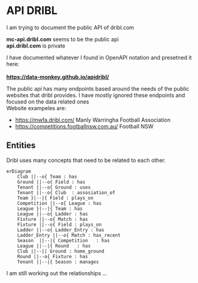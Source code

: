 # API DRIBL #

I am trying to document the public API of dribl.com

__mc-api.dribl.com__ seems to be the public api <br>
__api.dribl.com__ is private

I have documented whatever I found in OpenAPI notation and presetned it here: </br> </br>
<b>https://data-monkey.github.io/apidribl/</b>


The public api has many endpoints based around the needs of the public websites that dribl provides. I have mostly ignored these endpoints and focused on the data related ones<br>
Website exampeles are:
- https://mwfa.dribl.com/   Manly Warringha Football Association
- https://competitions.footballnsw.com.au/ Football NSW  


## Entities ##
Dribl uses many concepts that need to be related to each other. 


```mermaid
erDiagram
    Club ||--o{ Team : has
    Ground ||--o{ Field : has
    Tenant ||--o{ Ground : uses
    Tenant ||--o{ Club  : assosiation_of
    Team }|--|{ Field : plays_on
    Competition ||--o{ League : has
    League }|--|{ Team : has
    League ||--o{ Ladder : has
    Fixture ||--o{ Match : has
    Fixture ||--o{ Field : plays_on
    Ladder ||--o{ Ladder_Entry : has
    Ladder_Entry ||--o{ Match : has_recent
    Season  ||--|{ Competition   : has
    League ||--|{ Round   : has
    Club ||--|| Ground : home_ground
    Round ||--o{ Fixture : has
    Tenant ||--|{ Season : manages
```


I am still working out the relationships ...
